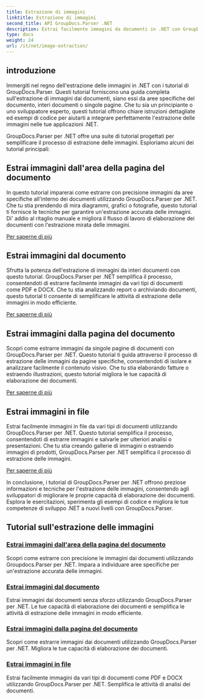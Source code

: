 ```yaml
---
title: Estrazione di immagini
linktitle: Estrazione di immagini
second_title: API GroupDocs.Parser .NET
description: Estrai facilmente immagini da documenti in .NET con GroupDocs.Parser. Migliora le tue capacità di elaborazione dei documenti con tecniche accurate di estrazione delle immagini.
type: docs
weight: 24
url: /it/net/image-extraction/
---
```

## introduzione

Immergiti nel regno dell'estrazione delle immagini in .NET con i tutorial di GroupDocs.Parser. Questi tutorial forniscono una guida completa sull'estrazione di immagini dai documenti, siano essi da aree specifiche del documento, interi documenti o singole pagine. Che tu sia un principiante o uno sviluppatore esperto, questi tutorial offrono chiare istruzioni dettagliate ed esempi di codice per aiutarti a integrare perfettamente l'estrazione delle immagini nelle tue applicazioni .NET.

GroupDocs.Parser per .NET offre una suite di tutorial progettati per semplificare il processo di estrazione delle immagini. Esploriamo alcuni dei tutorial principali:

## Estrai immagini dall'area della pagina del documento
In questo tutorial imparerai come estrarre con precisione immagini da aree specifiche all'interno dei documenti utilizzando GroupDocs.Parser per .NET. Che tu stia prendendo di mira diagrammi, grafici o fotografie, questo tutorial ti fornisce le tecniche per garantire un'estrazione accurata delle immagini. Di' addio al ritaglio manuale e migliora il flusso di lavoro di elaborazione dei documenti con l'estrazione mirata delle immagini.

[Per saperne di più](./extract-images-from-document-page-area/)

## Estrai immagini dal documento
Sfrutta la potenza dell'estrazione di immagini da interi documenti con questo tutorial. GroupDocs.Parser per .NET semplifica il processo, consentendoti di estrarre facilmente immagini da vari tipi di documenti come PDF e DOCX. Che tu stia analizzando report o archiviando documenti, questo tutorial ti consente di semplificare le attività di estrazione delle immagini in modo efficiente.

[Per saperne di più](./extract-images-from-document/)

## Estrai immagini dalla pagina del documento
Scopri come estrarre immagini da singole pagine di documenti con GroupDocs.Parser per .NET. Questo tutorial ti guida attraverso il processo di estrazione delle immagini da pagine specifiche, consentendoti di isolare e analizzare facilmente il contenuto visivo. Che tu stia elaborando fatture o estraendo illustrazioni, questo tutorial migliora le tue capacità di elaborazione dei documenti.

[Per saperne di più](./extract-images-from-document-page/)

## Estrai immagini in file
Estrai facilmente immagini in file da vari tipi di documenti utilizzando GroupDocs.Parser per .NET. Questo tutorial semplifica il processo, consentendoti di estrarre immagini e salvarle per ulteriori analisi o presentazioni. Che tu stia creando gallerie di immagini o estraendo immagini di prodotti, GroupDocs.Parser per .NET semplifica il processo di estrazione delle immagini.

[Per saperne di più](./extract-images-to-files/)

In conclusione, i tutorial di GroupDocs.Parser per .NET offrono preziose informazioni e tecniche per l'estrazione delle immagini, consentendo agli sviluppatori di migliorare le proprie capacità di elaborazione dei documenti. Esplora le esercitazioni, sperimenta gli esempi di codice e migliora le tue competenze di sviluppo .NET a nuovi livelli con GroupDocs.Parser.
## Tutorial sull'estrazione delle immagini
### [Estrai immagini dall'area della pagina del documento](./extract-images-from-document-page-area/)
Scopri come estrarre con precisione le immagini dai documenti utilizzando Groupdocs.Parser per .NET. Impara a individuare aree specifiche per un'estrazione accurata delle immagini.
### [Estrai immagini dal documento](./extract-images-from-document/)
Estrai immagini dai documenti senza sforzo utilizzando GroupDocs.Parser per .NET. Le tue capacità di elaborazione dei documenti e semplifica le attività di estrazione delle immagini in modo efficiente.
### [Estrai immagini dalla pagina del documento](./extract-images-from-document-page/)
Scopri come estrarre immagini dai documenti utilizzando GroupDocs.Parser per .NET. Migliora le tue capacità di elaborazione dei documenti.
### [Estrai immagini in file](./extract-images-to-files/)
Estrai facilmente immagini da vari tipi di documenti come PDF e DOCX utilizzando GroupDocs.Parser per .NET. Semplifica le attività di analisi dei documenti.